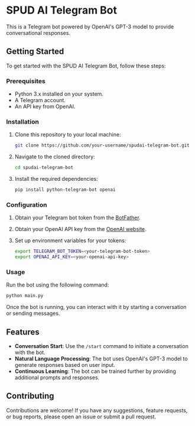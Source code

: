 # SPUD AI Telegram Bot

This is a Telegram bot powered by OpenAI's GPT-3 model to provide conversational responses.

## Getting Started

To get started with the SPUD AI Telegram Bot, follow these steps:

### Prerequisites

- Python 3.x installed on your system.
- A Telegram account.
- An API key from OpenAI.

### Installation

1. Clone this repository to your local machine:

   ```bash
   git clone https://github.com/your-username/spudai-telegram-bot.git
   ```

2. Navigate to the cloned directory:

   ```bash
   cd spudai-telegram-bot
   ```

3. Install the required dependencies:

   ```bash
   pip install python-telegram-bot openai
   ```

### Configuration

1. Obtain your Telegram bot token from the [BotFather](https://core.telegram.org/bots#6-botfather).
2. Obtain your OpenAI API key from the [OpenAI website](https://platform.openai.com/docs/guides/authentication).
3. Set up environment variables for your tokens:

   ```bash
   export TELEGRAM_BOT_TOKEN=<your-telegram-bot-token>
   export OPENAI_API_KEY=<your-openai-api-key>
   ```

### Usage

Run the bot using the following command:

```bash
python main.py
```

Once the bot is running, you can interact with it by starting a conversation or sending messages.

## Features

- **Conversation Start**: Use the `/start` command to initiate a conversation with the bot.
- **Natural Language Processing**: The bot uses OpenAI's GPT-3 model to generate responses based on user input.
- **Continuous Learning**: The bot can be trained further by providing additional prompts and responses.

## Contributing

Contributions are welcome! If you have any suggestions, feature requests, or bug reports, please open an issue or submit a pull request.
